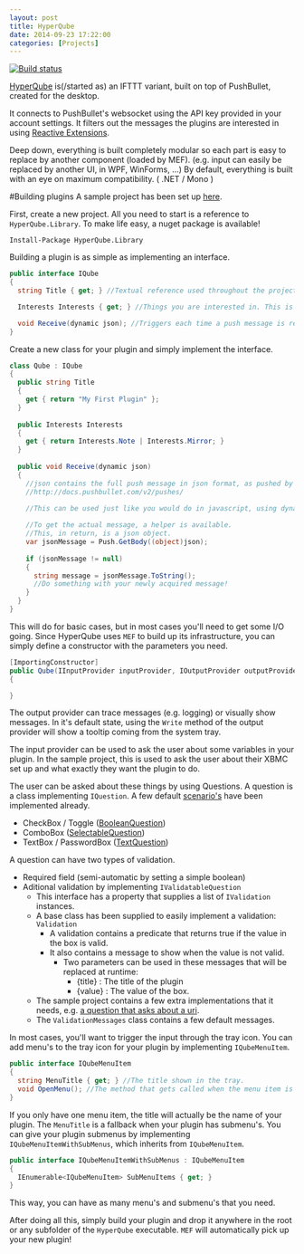 ```yaml
---
layout: post
title: HyperQube
date: 2014-09-23 17:22:00
categories: [Projects]
---
```


[![Build status](https://ci.appveyor.com/api/projects/status/f9sy6bfpfc6dnoyu)](https://ci.appveyor.com/project/StevenThuriot/hyperqube)

[HyperQube](https://github.com/StevenThuriot/HyperQube) is(/started as) an IFTTT variant, built on top of PushBullet, created for the desktop.

It connects to PushBullet's websocket using the API key provided in your account settings. It filters out the messages the plugins are interested in using [Reactive Extensions](https://github.com/Reactive-Extensions).

Deep down, everything is built completely modular so each part is easy to replace by another component (loaded by MEF). (e.g. input can easily be replaced by another UI, in WPF, WinForms, ...)
By default, everything is built with an eye on maximum compatibility. ( .NET / Mono )

#Building plugins
A sample project has been set up [here](https://github.com/steventhuriot/hyperqube-plugins).

First, create a new project. All you need to start is a reference to `HyperQube.Library`. To make life easy, a nuget package is available!

```markup
Install-Package HyperQube.Library
```

Building a plugin is as simple as implementing an interface. 

```csharp
public interface IQube
{
  string Title { get; } //Textual reference used throughout the project.

  Interests Interests { get; } //Things you are interested in. This is a flags enum.

  void Receive(dynamic json); //Triggers each time a push message is received.
}
```

Create a new class for your plugin and simply implement the interface.

```csharp
class Qube : IQube
{
  public string Title
  {
    get { return "My First Plugin" };
  }
  
  public Interests Interests 
  {
    get { return Interests.Note | Interests.Mirror; }
  }
  
  public void Receive(dynamic json)
  {
    //json contains the full push message in json format, as pushed by PushBullet. 
    //http://docs.pushbullet.com/v2/pushes/

    //This can be used just like you would do in javascript, using dynamics.
    
    //To get the actual message, a helper is available.
    //This, in return, is a json object.
    var jsonMessage = Push.GetBody((object)json);
    
    if (jsonMessage != null)
    {
      string message = jsonMessage.ToString();
      //Do something with your newly acquired message!
    }
  }
}
```


This will do for basic cases, but in most cases you'll need to get some I/O going.
Since HyperQube uses `MEF` to build up its infrastructure, you can simply define a constructor with the parameters you need.

```csharp
[ImportingConstructor]
public Qube(IInputProvider inputProvider, IOutputProvider outputProvider)
{

}
```

The output provider can trace messages (e.g. logging) or visually show messages.
In it's default state, using the `Write` method of the output provider will show a tooltip coming from the system tray.

The input provider can be used to ask the user about some variables in your plugin. In the sample project, this is used to ask the user about their XBMC set up and what exactly they want the plugin to do.

The user can be asked about these things by using Questions. A question is a class implementing `IQuestion`. A few default [scenario's](https://github.com/StevenThuriot/HyperQube/tree/master/HyperQube.Library/Questions) have been implemented already.

* CheckBox / Toggle ([BooleanQuestion](https://github.com/StevenThuriot/HyperQube/blob/master/HyperQube.Library/Questions/BooleanQuestion.cs))
* ComboBox ([SelectableQuestion](https://github.com/StevenThuriot/HyperQube/blob/master/HyperQube.Library/Questions/SelectableQuestion.cs))
* TextBox / PasswordBox ([TextQuestion](https://github.com/StevenThuriot/HyperQube/blob/master/HyperQube.Library/Questions/TextQuestion.cs))

A question can have two types of validation.

* Required field (semi-automatic by setting a simple boolean)
* Aditional validation by implementing `IValidatableQuestion`
  * This interface has a property that supplies a list of `IValidation` instances.
  * A base class has been supplied to easily implement a validation: `Validation`
    * A validation contains a predicate that returns true if the value in the box is valid.
    * It also contains a message to show when the value is not valid.
      * Two parameters can be used in these messages that will be replaced at runtime:
        * {title} : The title of the plugin
        * {value} : The value of the box.
  * The sample project contains a few extra implementations that it needs, e.g. [a question that asks about a uri](https://github.com/StevenThuriot/HyperQube-Plugins/blob/master/Qube.XBMC/Questions/UriQuestion.cs).
  * The `ValidationMessages` class contains a few default messages.

In most cases, you'll want to trigger the input through the tray icon.
You can add menu's to the tray icon for your plugin by implementing `IQubeMenuItem`.

```csharp
public interface IQubeMenuItem
{
  string MenuTitle { get; } //The title shown in the tray.
  void OpenMenu(); //The method that gets called when the menu item is clicked.
}
```

If you only have one menu item, the title will actually be the name of your plugin. The `MenuTitle` is a fallback when your plugin has submenu's. You can give your plugin submenus by implementing `IQubeMenuItemWithSubMenus`, which inherits from `IQubeMenuItem`.

```csharp
public interface IQubeMenuItemWithSubMenus : IQubeMenuItem
{
  IEnumerable<IQubeMenuItem> SubMenuItems { get; }
}
```

This way, you can have as many menu's and submenu's that you need.


After doing all this, simply build your plugin and drop it anywhere in the root or any subfolder of the `HyperQube` executable. `MEF` will automatically pick up your new plugin!
